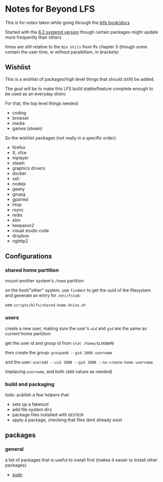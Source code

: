 # Notes for Beyond LFS

This is for notes taken while going through the [blfs book/docs](http://www.linuxfromscratch.org/blfs/downloads/stable-systemd)

Started with the [8.2 systemd version](http://www.linuxfromscratch.org/blfs/downloads/stable-systemd/BLFS-BOOK-8.2-systemd-nochunks.html)
though certain packages might update more frequently than others

times are still relative to the `Bin Utils` from lfs chapter 5 (though some contain the user time, ie without paralellism, in brackets)

## Wishlist

This is a wishlist of packages/high level things that should (still) be added.

The goal will be to make this LFS build stable/feature complete enough to be used as an everyday distro

For that, the top level things needed:

- coding
- browser
- media
- games (steam)

So the wishlist packages (not really in a specific order):

- firefox
- X, xfce
- mplayer
- steam
- graphics drivers
- docker
- ssh
- nodejs
- geany
- gnupg
- gparted
- htop
- rsync
- redis
- slim
- keepassx2
- visual studio code
- dropbox
- nghttp2

## Configurations

### shared home partition

mount another system's `/home` partition

on the host/"other" system, use `findmnt` to get the uuid of the filesystem and generate an entry for `/etc/fstab`:

see `scripts/blfs/shared-home-drive.sh`

### users

create a new user, making sure the user's `uid` and `gid` are the same as current home partition:

get the user id and group id from `stat /home/$LOGNAME`

then create the group: `groupadd --gid 1000 username`

and the user: `useradd --uid 1000 --gid 1000 --no-create-home username`

(replacing `username`, and both `1000` values as needed)

### build and packaging

todo: publish a few helpers that:

- sets up a fakeroot
- add file system dirs
- package files installed with `DESTDIR`
- apply a package, checking that files dont already exist

## packages

### general

a list of packages that is useful to install first (makes it easier to install other packages)

- [sudo](./packages/sudo.md)

